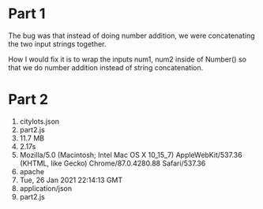 # Part 1
The bug was that instead of doing number addition, we were concatenating the two input strings together.

How I would fix it is to wrap the inputs num1, num2 inside of Number() so that we do number addition instead of string concatenation.

# Part 2
1. citylots.json
2. part2.js
3. 11.7 MB
4. 2.17s
5. Mozilla/5.0 (Macintosh; Intel Mac OS X 10_15_7) AppleWebKit/537.36 (KHTML, like Gecko) Chrome/87.0.4280.88 Safari/537.36
6. apache 
7. Tue, 26 Jan 2021 22:14:13 GMT
8. application/json
9. part2.js